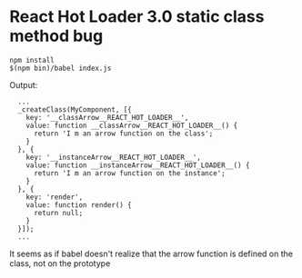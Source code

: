 # React Hot Loader 3.0 static class method bug

```
npm install
$(npm bin)/babel index.js
```

Output:

```
  ...
  _createClass(MyComponent, [{
    key: '__classArrow__REACT_HOT_LOADER__',
    value: function __classArrow__REACT_HOT_LOADER__() {
      return 'I m an arrow function on the class';
    }
  }, {
    key: '__instanceArrow__REACT_HOT_LOADER__',
    value: function __instanceArrow__REACT_HOT_LOADER__() {
      return 'I m an arrow function on the instance';
    }
  }, {
    key: 'render',
    value: function render() {
      return null;
    }
  }]);
  ...
```

It seems as if babel doesn't realize that the arrow function is defined
on the class, not on the prototype


